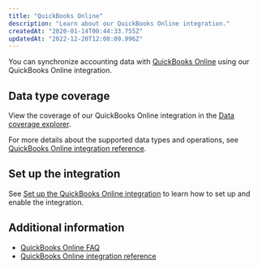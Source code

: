 ```yaml
---
title: "QuickBooks Online"
description: "Learn about our QuickBooks Online integration."
createdAt: "2020-01-14T00:44:33.755Z"
updatedAt: "2022-12-20T12:08:09.996Z"
---
```


You can synchronize accounting data with <a className="external" href="https://quickbooks.intuit.com/uk/online/" target="_blank">QuickBooks Online</a> using our QuickBooks Online integration.

## Data type coverage

View the coverage of our QuickBooks Online integration in the <a className="external" href="https://knowledge.codat.io/supported-features/accounting?view=tab-by-integration&integrationKey=qhyg" target="_blank">Data coverage explorer</a>.

For more details about the supported data types and operations, see [QuickBooks Online integration reference](https://docs.codat.io/docs/quickbooks-online-integration-reference).

## Set up the integration

See [Set up the QuickBooks Online integration](https://docs.codat.io/docs/accounting-quickbooksonline-new-setup) to learn how to set up and enable the integration.

## Additional information

- [QuickBooks Online FAQ](https://docs.codat.io/docs/faq-quickbooks-online)
- [QuickBooks Online integration reference](https://docs.codat.io/docs/quickbooks-online-integration-reference)
